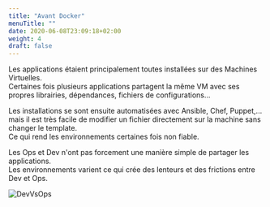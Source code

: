 ```yaml
---
title: "Avant Docker"
menuTitle: ""
date: 2020-06-08T23:09:18+02:00
weight: 4
draft: false
---
```


Les applications étaient principalement toutes installées sur des Machines Virtuelles.  
Certaines fois plusieurs applications partagent la même VM avec ses propres librairies, dépendances, fichiers de configurations...

Les installations se sont ensuite automatisées avec Ansible, Chef, Puppet,... mais il est très facile de modifier un fichier directement sur la machine sans changer le template.  
Ce qui rend les environnements certaines fois non fiable.  

Les Ops et Dev n'ont pas forcement une manière simple de partager les applications.  
Les environnements varient ce qui crée des lenteurs et des frictions entre Dev et Ops.

![DevVsOps](/images/meme_dev_vs_ops.jpg?featherlight=false&width=40pc)